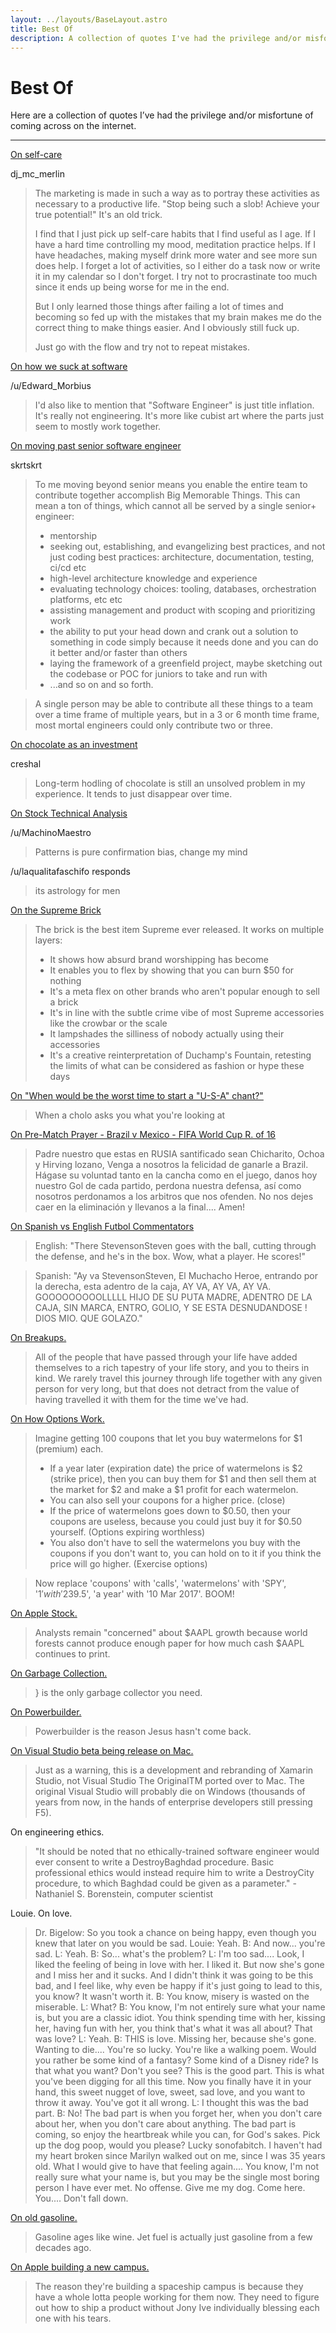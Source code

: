```yaml
---
layout: ../layouts/BaseLayout.astro
title: Best Of
description: A collection of quotes I've had the privilege and/or misfortune of coming across on the internet.
---
```

# Best Of

Here are a collection of quotes I’ve had the privilege and/or misfortune of coming across on the internet.

---

[On self-care](https://news.ycombinator.com/item?id=35985569)

	
dj_mc_merlin

> The marketing is made in such a way as to portray these activities as necessary to a productive life. "Stop being such a slob! Achieve your true potential!" It's an old trick.
>
> I find that I just pick up self-care habits that I find useful as I age. If I have a hard time controlling my mood, meditation practice helps. If I have headaches, making myself drink more water and see more sun does help. I forget a lot of activities, so I either do a task now or write it in my calendar so I don't forget. I try not to procrastinate too much since it ends up being worse for me in the end.
>
> But I only learned those things after failing a lot of times and becoming so fed up with the mistakes that my brain makes me do the correct thing to make things easier. And I obviously still fuck up.
>
> Just go with the flow and try not to repeat mistakes.

[On how we suck at software](https://www.reddit.com/r/webdev/duplicates/95sofq/were_all_terrible_at_what_we_do/)

/u/Edward_Morbius

> I'd also like to mention that "Software Engineer" is just title inflation. It's really not engineering. It's more like cubist art where the parts just seem to mostly work together.

[On moving past senior software engineer](https://news.ycombinator.com/item?id=30077184)

skrtskrt

> To me moving beyond senior means you enable the entire team to contribute together accomplish Big Memorable Things.
> This can mean a ton of things, which cannot all be served by a single senior+ engineer:
>
> - mentorship
> - seeking out, establishing, and evangelizing best practices, and not just coding best practices: architecture, documentation, testing, ci/cd etc
> - high-level architecture knowledge and experience
> - evaluating technology choices: tooling, databases, orchestration platforms, etc etc
> - assisting management and product with scoping and prioritizing work
> - the ability to put your head down and crank out a solution to something in code simply because it needs done and you can do it better and/or faster than others
> - laying the framework of a greenfield project, maybe sketching out the codebase or POC for juniors to take and run with
> - ...and so on and so forth.

> A single person may be able to contribute all these things to a team over a time frame of multiple years, but in a 3 or 6 month time frame, most mortal engineers could only contribute two or three.

[On chocolate as an investment](https://news.ycombinator.com/item?id=27208843)

creshal

> Long-term hodling of chocolate is still an unsolved problem in my experience. It tends to just disappear over time.

[On Stock Technical Analysis](https://www.reddit.com/r/wallstreetbets/comments/lw7z8v/update_gme_broke_through_the_pennant_next_stop_is/gpftqkc/)

/u/MachinoMaestro

> Patterns is pure confirmation bias, change my mind

/u/laqualitafaschifo responds

> its astrology for men

[On the Supreme Brick](https://www.reddit.com/r/streetwear/comments/9dt12o/why_supreme_can_not_register_its_trademark/e5jupgx/)

> The brick is the best item Supreme ever released.
> It works on multiple layers:
>
> - It shows how absurd brand worshipping has become
> - It enables you to flex by showing that you can burn $50 for nothing
> - It's a meta flex on other brands who aren't popular enough to sell a brick
> - It's in line with the subtle crime vibe of most Supreme accessories like the crowbar or the scale
> - It lampshades the silliness of nobody actually using their accessories
> - It's a creative reinterpretation of Duchamp's Fountain, retesting the limits of what can be considered as fashion or hype these days

[On "When would be the worst time to start a "U-S-A" chant?"](https://www.reddit.com/r/AskReddit/comments/9igkot/when_would_be_the_worst_time_to_start_a_usa_chant/e6jjft7/)

> When a cholo asks you what you're looking at

[On Pre-Match Prayer - Brazil v Mexico - FIFA World Cup R. of 16](https://www.reddit.com/r/LigaMX/comments/8va31z/prematch_thread_brazil_vs_mexico_fifa_world_cup_r/e1mdndq/)

> Padre nuestro que estas en RUSIA santificado sean Chicharito, Ochoa y Hirving lozano, Venga a nosotros la felicidad de ganarle a Brazil. Hágase su voluntad tanto en la cancha como en el juego, danos hoy nuestro Gol de cada partido, perdona nuestra defensa, así como nosotros perdonamos a los arbitros que nos ofenden. No nos dejes caer en la eliminación y llevanos a la final.... Amen!

[On Spanish vs English Futbol Commentators](https://www.reddit.com/r/LatinoPeopleTwitter/comments/8r2go2/goooooooooooooooooooool/e0ogd1c/)

> English: "There StevensonSteven goes with the ball, cutting through the defense, and he's in the box. Wow, what a player. He scores!"

> Spanish: "Ay va StevensonSteven, El Muchacho Heroe, entrando por la derecha, esta adentro de la caja, AY VA, AY VA, AY VA. GOOOOOOOOOLLLLL HIJO DE SU PUTA MADRE, ADENTRO DE LA CAJA, SIN MARCA, ENTRO, GOLIO, Y SE ESTA DESNUDANDOSE ! DIOS MIO. QUE GOLAZO."

[On Breakups.](https://www.reddit.com/r/LifeProTips/comments/8nridy/lpt_when_you_go_on_vacation_bring_a_new/dzy05rk/)

> All of the people that have passed through your life have added themselves to a rich tapestry of your life story, and you to theirs in kind. We rarely travel this journey through life together with any given person for very long, but that does not detract from the value of having travelled it with them for the time we've had.

[On How Options Work.](https://www.reddit.com/r/wallstreetbets/comments/5xw74h/what_were_your_moves_today_march_6_2017/deld7pu/)

> Imagine getting 100 coupons that let you buy watermelons for $1 (premium) each.
>
> - If a year later (expiration date) the price of watermelons is $2 (strike price), then you can buy them for $1 and then sell them at the market for $2 and make a $1 profit for each watermelon.
> - You can also sell your coupons for a higher price. (close)
> - If the price of watermelons goes down to $0.50, then your coupons are useless, because you could just buy it for $0.50 yourself. (Options expiring worthless)
> - You also don't have to sell the watermelons you buy with the coupons if you don't want to, you can hold on to it if you think the price will go higher. (Exercise options)

> Now replace 'coupons' with 'calls', 'watermelons' with 'SPY', '$1' with '$239.5', 'a year' with '10 Mar 2017'.
> BOOM!

[On Apple Stock.](https://news.ycombinator.com/user?id=archmikhail)

> Analysts remain "concerned" about $AAPL growth because world forests cannot produce enough paper for how much cash $AAPL continues to print.

[On Garbage Collection.](https://www.reddit.com/r/ProgrammerHumor/comments/5xunky/when_you_forget_that_c_doesnt_have_garbage/del7on9/)

> } is the only garbage collector you need.

[On Powerbuilder.](https://www.reddit.com/r/ProgrammerHumor/comments/5xr57c/i_was_given_this_after_being_hired_to_support/dekg5k2/)

> Powerbuilder is the reason Jesus hasn't come back.

[On Visual Studio beta being release on Mac.](https://www.reddit.com/r/programming/comments/5da1oa/visual_studio_for_mac_preview_download/da2w99m/?context=3)

> Just as a warning, this is a development and rebranding of Xamarin Studio, not Visual Studio The OriginalTM ported over to Mac.
> The original Visual Studio will probably die on Windows (thousands of years from now, in the hands of enterprise developers still pressing F5).

On engineering ethics.

> "It should be noted that no ethically-trained software engineer would ever consent to write a DestroyBaghdad procedure. Basic professional ethics would instead require him to write a DestroyCity procedure, to which Baghdad could be given as a parameter." - Nathaniel S. Borenstein, computer scientist

Louie. On love.

> Dr. Bigelow: So you took a chance on being happy, even though you knew that later on you would be sad.
> Louie: Yeah.
> B: And now... you're sad.
> L: Yeah.
> B: So... what's the problem?
> L: I'm too sad.... Look, I liked the feeling of being in love with her. I liked it. But now she's gone and I miss her and it sucks. And I didn't think it was going to be this bad, and I feel like, why even be happy if it's just going to lead to this, you know? It wasn't worth it.
> B: You know, misery is wasted on the miserable.
> L: What?
> B: You know, I'm not entirely sure what your name is, but you are a classic idiot. You think spending time with her, kissing her, having fun with her, you think that's what it was all about? That was love?
> L: Yeah.
> B: THIS is love. Missing her, because she's gone. Wanting to die.... You're so lucky. You're like a walking poem. Would you rather be some kind of a fantasy? Some kind of a Disney ride? Is that what you want? Don't you see? This is the good part. This is what you've been digging for all this time. Now you finally have it in your hand, this sweet nugget of love, sweet, sad love, and you want to throw it away. You've got it all wrong.
> L: I thought this was the bad part.
> B: No! The bad part is when you forget her, when you don't care about her, when you don't care about anything. The bad part is coming, so enjoy the heartbreak while you can, for God's sakes. Pick up the dog poop, would you please? Lucky sonofabitch. I haven't had my heart broken since Marilyn walked out on me, since I was 35 years old. What I would give to have that feeling again.... You know, I'm not really sure what your name is, but you may be the single most boring person I have ever met. No offense. Give me my dog. Come here. You.... Don't fall down.

[On old gasoline.](https://www.reddit.com/r/BuyItForLife/comments/5mgjxq/17_years_old_and_not_cranked_since_last_january/dc3i7mx/?context=3)

> Gasoline ages like wine. Jet fuel is actually just gasoline from a few decades ago.

[On Apple building a new campus.](https://www.reddit.com/r/apple/comments/59bym2/apple_expected_to_report_first_annual_revenue/d97xyv2/?context=3)

> The reason they're building a spaceship campus is because they have a whole lotta people working for them now. They need to figure out how to ship a product without Jony Ive individually blessing each one with his tears.
